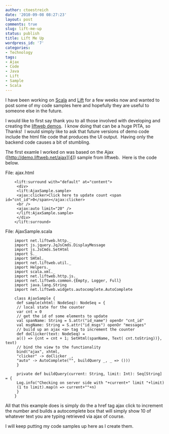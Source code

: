 ```yaml
---
author: ctoestreich
date: '2010-09-08 08:27:23'
layout: post
comments: true
slug: lift-me-up
status: publish
title: Lift Me Up
wordpress_id: '7'
categories:
- Technology
tags:
- Ajax
- Code
- Java
- Lift
- Sample
- Scala
---
```


I have been working on [Scala][1] and [Lift][2] for a few weeks now and wanted
to post some of my code samples here and hopefully they are useful to someone
else in the future.

I would like to first say thank you to all those involved with developing and
creating the [liftweb demos][3].  I know doing that can be a huge PITA, so
Thanks!  I would simply like to ask that future versions of demo code include
the html file code that produces the UI output.  Having only the backend code
causes a bit of stumbling.

The first examle I worked on was based on the Ajax
([http://demo.liftweb.net/ajax][4]) sample from liftweb.  Here is the code
below.

File: ajax.html

```
    <lift:surround with="default" at="content">
     <div>
     <lift:AjaxSample.sample>
     <ajax:clicker>Click here to update count <span id="cnt_id">0</span></ajax:clicker>
     <br />
     <ajax:auto limit="20" />
     </lift:AjaxSample.sample>
     </div>
    </lift:surround>
```

File: AjaxSample.scala

```
    import net.liftweb.http._
    import js.jquery.JqJsCmds.DisplayMessage
    import js.JsCmds.SetHtml
    import S._
    import SHtml._
    import net.liftweb.util._
    import Helpers._
    import scala.xml._
    import net.liftweb.http.js._
    import net.liftweb.common.{Empty, Logger, Full}
    import java.lang.String
    import net.liftweb.widgets.autocomplete.AutoComplete

    class AjaxSample {
     def sample(xhtml: NodeSeq): NodeSeq = {
     // local state for the counter
     var cnt = 0
     // get the id of some elements to update
     val spanName: String = S.attr("id_name") openOr "cnt_id"
     val msgName: String = S.attr("id_msgs") openOr "messages"
     // build up an ajax <a> tag to increment the counter
     def doClicker(text: NodeSeq) =
     a(() => {cnt = cnt + 1; SetHtml(spanName, Text( cnt.toString))}, text)
     // bind the view to the functionality
     bind("ajax", xhtml,
     "clicker" -> doClicker _,
     "auto" -> AutoComplete("", buildQuery _, _ => ()))
     }

     private def buildQuery(current: String, limit: Int): Seq[String] = {
     Log.info("Checking on server side with "+current+" limit "+limit)
     (1 to limit).map(n => current+""+n)
     }
    }
```

All that this example does is simply do the a href tag ajax click to increment
the number and builds a autocomplete box that will simply show 10 of whatever
text you are typing retrieved via ajax of course.

I will keep putting my code samples up here as I create them.

   [1]: http://www.scala-lang.org (Scala)

   [2]: http://www.liftweb.net (Liftweb)

   [3]: http://demo.liftweb.net (liftweb demos)

   [4]: http://demo.liftweb.net/ajax

